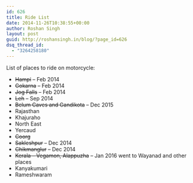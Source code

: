 ```yaml
---
id: 626
title: Ride List
date: 2014-11-26T10:38:55+00:00
author: Roshan Singh
layout: post
guid: http://roshansingh.in/blog/?page_id=626
dsq_thread_id:
  - "3264258180"
---
```

List of places to ride on motorcycle:

  * <del>Hampi</del> &#8211; Feb 2014
  * <del>Gokarna</del> &#8211; Feb 2014
  * <del>Jog Falls</del> &#8211; Feb 2014
  * <del>Leh</del> &#8211; Sep 2014
  * <del>Belum Caves and Gandikota</del> &#8211; Dec 2015
  * <del></del>Rajasthan
  * Khajuraho
  * North East
  * Yercaud
  * <del>Coorg</del>
  * <del>Sakleshpur</del> &#8211; Dec 2014
  * <del>Chikmanglur</del> &#8211; Dec 2014
  * <del>Kerala &#8211; Vegamon, Alappuzha</del> &#8211; Jan 2016 went to Wayanad and other places
  * Kanyakumari
  * Rameshwaram